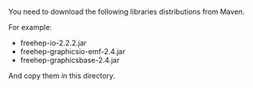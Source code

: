 You need to download the following libraries distributions from Maven.

For example:
- freehep-io-2.2.2.jar
- freehep-graphicsio-emf-2.4.jar
- freehep-graphicsbase-2.4.jar

And copy them in this directory.